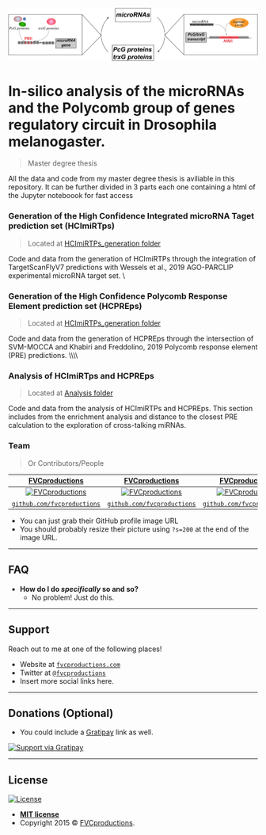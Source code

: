 <a href="http://fvcproductions.com"><img src="https://github.com/JacoboSolorzano/TFM/blob/master/misc/circuito.png" title="FVCproductions" alt="FVCproductions"></a>


# In-silico analysis of the microRNAs and the Polycomb group of genes regulatory circuit in Drosophila melanogaster.

> Master degree thesis

All the data and code from my master degree thesis is aviliable in this repository. It can be further divided in 3 parts
each one containing a html of the Jupyter noteboook for fast access
  

### Generation of the High Confidence Integrated microRNA Taget prediction set (HCImiRTps)
> Located at [HCImiRTPs_generation folder](https://github.com/JacoboSolorzano/TFM/tree/master/HCImiRTps_generation "Title")

Code and data from the generation of HCImiRTPs through the integration of TargetScanFlyV7 predictions with Wessels et al., 2019 AGO-PARCLIP experimental microRNA target set.
\\

### Generation of the High Confidence Polycomb Response Element prediction set (HCPREps)
> Located at [HCImiRTPs_generation folder](https://github.com/JacoboSolorzano/TFM/tree/master/HCPREps_generation "Title")

Code and data from the generation of HCPREps  through the intersection of SVM-MOCCA and Khabiri and Freddolino, 2019 Polycomb response element (PRE) predictions.
\\\\\\\\

### Analysis of HCImiRTps and HCPREps
> Located at [Analysis folder](https://github.com/JacoboSolorzano/TFM/tree/master/Analysis "Title")

Code and data from the analysis of HCImiRTPs and HCPREps. This section includes from the enrichment analysis and distance to the closest PRE calculation to the exploration of cross-talking miRNAs.

### Team

> Or Contributors/People

| <a href="http://fvcproductions.com" target="_blank">**FVCproductions**</a> | <a href="http://fvcproductions.com" target="_blank">**FVCproductions**</a> | <a href="http://fvcproductions.com" target="_blank">**FVCproductions**</a> |
| :---: |:---:| :---:|
| [![FVCproductions](https://avatars1.githubusercontent.com/u/4284691?v=3&s=200)](http://fvcproductions.com)    | [![FVCproductions](https://avatars1.githubusercontent.com/u/4284691?v=3&s=200)](http://fvcproductions.com) | [![FVCproductions](https://avatars1.githubusercontent.com/u/4284691?v=3&s=200)](http://fvcproductions.com)  |
| <a href="http://github.com/fvcproductions" target="_blank">`github.com/fvcproductions`</a> | <a href="http://github.com/fvcproductions" target="_blank">`github.com/fvcproductions`</a> | <a href="http://github.com/fvcproductions" target="_blank">`github.com/fvcproductions`</a> |

- You can just grab their GitHub profile image URL
- You should probably resize their picture using `?s=200` at the end of the image URL.

---

## FAQ

- **How do I do *specifically* so and so?**
    - No problem! Just do this.

---

## Support

Reach out to me at one of the following places!

- Website at <a href="http://fvcproductions.com" target="_blank">`fvcproductions.com`</a>
- Twitter at <a href="http://twitter.com/fvcproductions" target="_blank">`@fvcproductions`</a>
- Insert more social links here.

---

## Donations (Optional)

- You could include a <a href="https://cdn.rawgit.com/gratipay/gratipay-badge/2.3.0/dist/gratipay.png" target="_blank">Gratipay</a> link as well.

[![Support via Gratipay](https://cdn.rawgit.com/gratipay/gratipay-badge/2.3.0/dist/gratipay.png)](https://gratipay.com/fvcproductions/)


---

## License

[![License](http://img.shields.io/:license-mit-blue.svg?style=flat-square)](http://badges.mit-license.org)

- **[MIT license](http://opensource.org/licenses/mit-license.php)**
- Copyright 2015 © <a href="http://fvcproductions.com" target="_blank">FVCproductions</a>.
